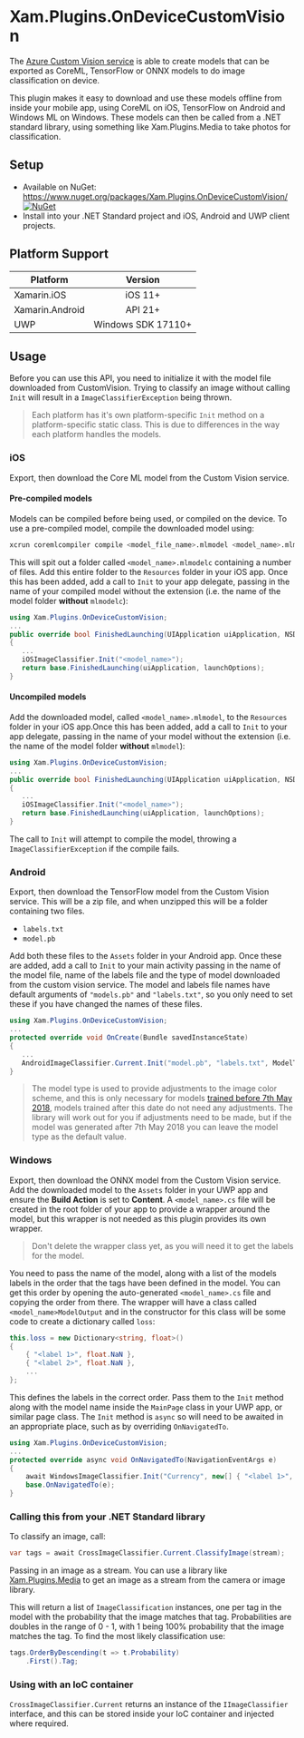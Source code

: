 # Xam.Plugins.OnDeviceCustomVision

The [Azure Custom Vision service](https://customvision.ai/?WT.mc_id=customvision-github-jabenn) is able to create models that can be exported as CoreML, TensorFlow or ONNX models to do image classification on device.

This plugin makes it easy to download and use these models offline from inside your mobile app, using CoreML on iOS, TensorFlow on Android and Windows ML on Windows. These models can then be called from a .NET standard library, using something like Xam.Plugins.Media to take photos for classification.

## Setup

* Available on NuGet: https://www.nuget.org/packages/Xam.Plugins.OnDeviceCustomVision/ [![NuGet](https://img.shields.io/nuget/v/Xam.Plugins.OnDeviceCustomVision.svg?label=NuGet)](https://www.nuget.org/packages/Xam.Plugins.OnDeviceCustomVision/)
* Install into your .NET Standard project and iOS, Android and UWP client projects.

## Platform Support

|Platform|Version|
| ------------------- | :------------------: |
|Xamarin.iOS|iOS 11+|
|Xamarin.Android|API 21+|
|UWP|Windows SDK 17110+|

## Usage

Before you can use this API, you need to initialize it with the model file downloaded from CustomVision. Trying to classify an image without calling `Init` will result in a `ImageClassifierException` being thrown.

> Each platform has it's own platform-specific `Init` method on a platform-specific static class. This is due to differences in the way each platform handles the models.

### iOS

Export, then download the Core ML model from the Custom Vision service.

#### Pre-compiled models

Models can be compiled before being used, or compiled on the device. To use a pre-compiled model, compile the downloaded model using:

```bash
xcrun coremlcompiler compile <model_file_name>.mlmodel <model_name>.mlmodelc
```

This will spit out a folder called `<model_name>.mlmodelc` containing a number of files. Add this entire folder to the `Resources` folder in your iOS app. Once this has been added, add a call to `Init` to your app delegate, passing in the name of your compiled model without the extension (i.e. the name of the model folder __without__ `mlmodelc`):

```cs
using Xam.Plugins.OnDeviceCustomVision;
...
public override bool FinishedLaunching(UIApplication uiApplication, NSDictionary launchOptions)
{
   ...
   iOSImageClassifier.Init("<model_name>");
   return base.FinishedLaunching(uiApplication, launchOptions);
}
```

#### Uncompiled models

Add the downloaded model, called `<model_name>.mlmodel`, to the `Resources` folder in your iOS app.Once this has been added, add a call to `Init` to your app delegate, passing in the name of your model without the extension (i.e. the name of the model folder __without__ `mlmodel`):

```cs
using Xam.Plugins.OnDeviceCustomVision;
...
public override bool FinishedLaunching(UIApplication uiApplication, NSDictionary launchOptions)
{
   ...
   iOSImageClassifier.Init("<model_name>");
   return base.FinishedLaunching(uiApplication, launchOptions);
}
```

The call to `Init` will attempt to compile the model, throwing a `ImageClassifierException` if the compile fails.

### Android

Export, then download the TensorFlow model from the Custom Vision service. This will be a zip file, and when unzipped this will be a folder containing two files.

* `labels.txt`
* `model.pb`

Add both these files to the `Assets` folder in your Android app. Once these are added, add a call to `Init` to your main activity passing in the name of the model file, name of the labels file and the type of model downloaded from the custom vision service. The model and labels file names have default arguments of `"models.pb"` and `"labels.txt"`, so you only need to set these if you have changed the names of these files.

```cs
using Xam.Plugins.OnDeviceCustomVision;
...
protected override void OnCreate(Bundle savedInstanceState)
{
   ...
   AndroidImageClassifier.Current.Init("model.pb", "labels.txt", ModelType.General);
}
```

> The model type is used to provide adjustments to the image color scheme, and this is only necessary for models [trained before 7th May 2018](https://github.com/Azure-Samples/cognitive-services-android-customvision-sample#compatibility), models trained after this date do not need any adjustments. The library will work out for you if adjustments need to be made, but if the model was generated after 7th May 2018 you can leave the model type as the default value.

### Windows

Export, then download the ONNX model from the Custom Vision service. Add the downloaded model to the `Assets` folder in your UWP app and ensure the **Build Action** is set to **Content**. A `<model_name>.cs` file will be created in the root folder of your app to provide a wrapper around the model, but this wrapper is not needed as this plugin provides its own wrapper.

> Don't delete the wrapper class yet, as you will need it to get the labels for the model.

You need to pass the name of the model, along with a list of the models labels in the order that the tags have been defined in the model. You can get this order by opening the auto-generated `<model_name>.cs` file and copying the order from there. The wrapper will have a class called `<model_name>ModelOutput` and in the constructor for this class will be some code to create a dictionary called `loss`:

```cs
this.loss = new Dictionary<string, float>()
{
    { "<label 1>", float.NaN },
    { "<label 2>", float.NaN },
    ...
};
```

This defines the labels in the correct order. Pass them to the `Init` method along with the model name inside the `MainPage` class in your UWP app, or similar page class. The `Init` method is `async` so will need to be awaited in an appropriate place, such as by overriding `OnNavigatedTo`.

```cs
using Xam.Plugins.OnDeviceCustomVision;
...
protected override async void OnNavigatedTo(NavigationEventArgs e)
{
    await WindowsImageClassifier.Init("Currency", new[] { "<label 1>", "<label 2>", ... });
    base.OnNavigatedTo(e);
}
```

### Calling this from your .NET Standard library

To classify an image, call:

```cs
var tags = await CrossImageClassifier.Current.ClassifyImage(stream);
```

Passing in an image as a stream. You can use a library like [Xam.Plugins.Media](https://github.com/jamesmontemagno/MediaPlugin) to get an image as a stream from the camera or image library.

This will return a list of `ImageClassification` instances, one per tag in the model with the probability that the image matches that tag. Probabilities are doubles in the range of 0 - 1, with 1 being 100% probability that the image matches the tag. To find the most likely classification use:

```cs
tags.OrderByDescending(t => t.Probability)
    .First().Tag;
```

### Using with an IoC container

`CrossImageClassifier.Current` returns an instance of the `IImageClassifier` interface, and this can be stored inside your IoC container and injected where required.
